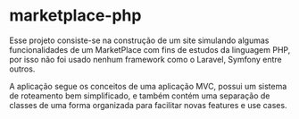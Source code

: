 # marketplace-php
Esse projeto consiste-se na construção de um site simulando algumas funcionalidades de um MarketPlace com fins de estudos da linguagem PHP, por isso não foi usado nenhum framework como o Laravel, Symfony entre outros.

A aplicação segue os conceitos de uma aplicação MVC, possui um sistema de roteamento bem simplificado, e também contém uma separação de classes de uma forma organizada para facilitar novas features e use cases.
